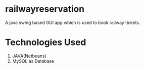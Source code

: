 # railwayreservation

A java swing based GUI app which is used to book railway tickets.

# Technologies Used
1. JAVA(Netbeans)
2. MySQL as Database
